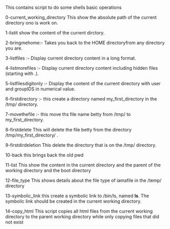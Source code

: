 This contains script to do some shells basic operations

0-current_working_directory This show the absolute path of the current directory ono is work on.

1-listit show the content of the current dirctory.

2-bringmehome:- Takes you back to the HOME directoryfrom any directory you are.

3-listfiles :- Display current directory content in a long format.

4-listmorefiles :- Display current directory content including hidden files (starting with .).

5-listfilesdigitonly :- Display the content of the  current directory with user and groupIDS in numerical value.

6-firstdirectory :- this create a directory named my_first_directory in the /tmp/ directory.

7-movethefile :- this move ths file name betty from /tmp/ to my_first_directory.


8-firstdelete This will delete the file betty from the directory /tmp/my_first_directory/ .

9-firstdirdeletion This delete the directory that is on the /tmp/ directory.

10-back this brings back the old pwd

11-list This show the content in the current directory and the parent of the working directory and the boot directory

12-file_type This shows details about the file type of iamafile in the /temp/ directory

13-symbolic_link this create a symbolic link to /bin/ls, named __ls__. The symbolic link should be created in the current working directory.

14-copy_html  This script copies all html files from the current working directory to the parent working directory while only copying files that did not exist
